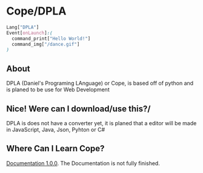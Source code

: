 # Cope/DPLA
```css
Lang["DPLA"]
Event[onLaunch]:(
  command_print["Hello World!"]
  command_img["/dance.gif"]
)
```
## About
DPLA (Daniel's Programing LAnguage) or Cope, is based off of python and is planed to be use for Web Development
## Nice! Were can I download/use this?/
DPLA is does not have a converter yet, it is planed that a editor will be made in JavaScript, Java, Json, Pyhton or C#

## Where Can I Learn Cope?
[Documentation 1.0.0](https://github.com/DPLA-S/Cope-DPLA/blob/master/DPLA.pdf). The Documentation is not fully finished.
